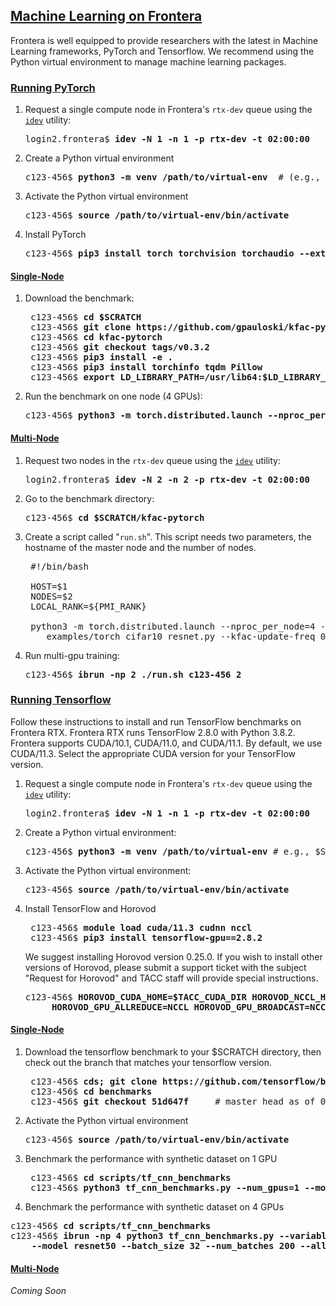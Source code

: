 ## [Machine Learning on Frontera](#ml)

Frontera is well equipped to provide researchers with the latest in Machine Learning frameworks, PyTorch and Tensorflow. We recommend using the Python virtual environment to manage machine learning packages.

### [Running PyTorch ](#ml-pytorch)

1. Request a single compute node in Frontera's `rtx-dev` queue using the [`idev`](https://portal.tacc.utexas.edu/software/idev) utility:

	<pre class="cmd-line">login2.frontera$ <b>idev -N 1 -n 1 -p rtx-dev -t 02:00:00</b></pre>

1. Create a Python virtual environment

	<pre class="cmd-line">c123-456$ <b>python3 -m venv /path/to/virtual-env</b>  # (e.g., $SCRATCH/python-envs/test)</pre>

1. Activate the Python virtual environment

	<pre class="cmd-line">c123-456$ <b>source /path/to/virtual-env/bin/activate</b></pre>

1. Install PyTorch 

	<pre class="cmd-line">c123-456$ <b>pip3 install torch torchvision torchaudio --extra-index-url https://download.pytorch.org/whl/cu113</b></pre>

#### [Single-Node](#ml-pytorch-single)

1. Download the benchmark:

	<pre class="cmd-line">
	c123-456$ <b>cd $SCRATCH</b>
	c123-456$ <b>git clone https://github.com/gpauloski/kfac-pytorch.git</b>
	c123-456$ <b>cd kfac-pytorch</b>
	c123-456$ <b>git checkout tags/v0.3.2</b>
	c123-456$ <b>pip3 install -e .</b>
	c123-456$ <b>pip3 install torchinfo tqdm Pillow</b>
	c123-456$ <b>export LD_LIBRARY_PATH=/usr/lib64:$LD_LIBRARY_PATH</b></pre>

1. Run the benchmark on one node (4 GPUs):

	<pre class="cmd-line">c123-456$ <b>python3 -m torch.distributed.launch --nproc_per_node=4 examples/torch_cifar10_resnet.py --kfac-update-freq 0</b></pre>

#### [Multi-Node](#ml-pytorch-multi)

1. Request two nodes in the `rtx-dev` queue using the [`idev`](https://portal.tacc.utexas.edu/software/idev) utility:

	<pre class="cmd-line">login2.frontera$ <b>idev -N 2 -n 2 -p rtx-dev -t 02:00:00</b></pre>

1. Go to the benchmark directory:

	<pre class="cmd-line">c123-456$ <b>cd $SCRATCH/kfac-pytorch</b></pre>

1. Create a script called "`run.sh`". This script needs two parameters, the hostname of the master node and the number of nodes.

	<pre class="job-script">
	&#35;!/bin/bash

	HOST=$1
	NODES=$2
	LOCAL_RANK=${PMI_RANK}

	python3 -m torch.distributed.launch --nproc_per_node=4 --nnodes=$NODES --node_rank=${LOCAL_RANK} --master_addr=$HOST \
	   examples/torch_cifar10_resnet.py --kfac-update-freq 0</pre>


1. Run multi-gpu training:
	
	<pre class="cmd-line">c123-456$ <b>ibrun -np 2 ./run.sh c123-456 2</b></pre>


### [Running Tensorflow ](#ml-tensorflow)

Follow these instructions to install and run TensorFlow benchmarks on Frontera RTX. Frontera RTX runs TensorFlow 2.8.0 with Python 3.8.2. Frontera supports CUDA/10.1, CUDA/11.0, and CUDA/11.1. By default, we use CUDA/11.3. Select the appropriate CUDA version for your TensorFlow version.

1. Request a single compute node in Frontera's `rtx-dev` queue using the [`idev`](https://portal.tacc.utexas.edu/software/idev) utility:

	<pre class="cmd-line">login2.frontera$ <b>idev -N 1 -n 1 -p rtx-dev -t 02:00:00</b></pre>

1. Create a Python virtual environment:

	<pre class="cmd-line">c123-456$ <b>python3 -m venv /path/to/virtual-env</b> # e.g., $SCRATCH/python-envs/test</pre>

1. Activate the Python virtual environment:

	<pre class="cmd-line">c123-456$ <b>source /path/to/virtual-env/bin/activate</b></pre>

1. Install TensorFlow and Horovod

	<pre class="cmd-line">
	c123-456$ <b>module load cuda/11.3 cudnn nccl</b>
	c123-456$ <b>pip3 install tensorflow-gpu==2.8.2</b></pre>

	We suggest installing Horovod version 0.25.0. If you wish to install other versions of Horovod, please submit a support ticket with the subject "Request for Horovod" and TACC staff will provide special instructions.

	<pre class="cmd-line">c123-456$ <b>HOROVOD_CUDA_HOME=$TACC_CUDA_DIR HOROVOD_NCCL_HOME=$TACC_NCCL_DIR CC=gcc \
    	HOROVOD_GPU_ALLREDUCE=NCCL HOROVOD_GPU_BROADCAST=NCCL HOROVOD_WITH_TENSORFLOW=1 pip3 install horovod==0.25.0</b></pre>

#### [Single-Node](#ml-tensorflow-single)

1. Download the tensorflow benchmark to your $SCRATCH directory, then check out the branch that matches your tensorflow version.

	<pre class="cmd-line">
	c123-456$ <b>cds; git clone https://github.com/tensorflow/benchmarks.git</b>
	c123-456$ <b>cd benchmarks</b> 
	c123-456$ <b>git checkout 51d647f</b>     # master head as of 08/18/2022</pre>

1. Activate the Python virtual environment

	<pre class="cmd-line">c123-456$ <b>source /path/to/virtual-env/bin/activate</b></pre>

1. Benchmark the performance with synthetic dataset on 1 GPU

	<pre class="cmd-line">
	c123-456$ <b>cd scripts/tf_cnn_benchmarks</b>
	c123-456$ <b>python3 tf_cnn_benchmarks.py --num_gpus=1 --model resnet50 --batch_size 32 --num_batches 200</b></pre>

1. Benchmark the performance with synthetic dataset on 4 GPUs

<pre class="cmd-line">
c123-456$ <b>cd scripts/tf_cnn_benchmarks</b>
c123-456$ <b>ibrun -np 4 python3 tf_cnn_benchmarks.py --variable_update=horovod --num_gpus=1 \
    --model resnet50 --batch_size 32 --num_batches 200 --allow_growth=True</b></pre>

#### [Multi-Node](#ml-tensorflow-multi)

*Coming Soon*
